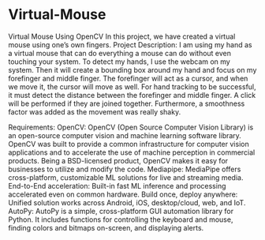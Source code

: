 # Virtual-Mouse
Virtual Mouse Using OpenCV
In this project, we have created a virtual mouse using one’s own fingers.
Project Description:
I am using my hand as a virtual mouse that can do everything a mouse can do without even touching your system. To detect my hands, I use the webcam on my system. Then it will create a bounding box around my hand and focus on my forefinger and middle finger. The forefinger will act as a cursor, and when we move it, the cursor will move as well. For hand tracking to be successful, it must detect the distance between the forefinger and middle finger. A click will be performed if they are joined together.
Furthermore, a smoothness factor was added as the movement was really shaky.


Requirements:
OpenCV:
 OpenCV (Open Source Computer Vision Library) is an open-source computer vision and machine learning software library. OpenCV was built to provide a common infrastructure for computer vision applications and to accelerate the use of machine perception in commercial products. Being a BSD-licensed product, OpenCV makes it easy for businesses to utilize and modify the code.
Mediapipe:
MediaPipe offers cross-platform, customizable ML solutions for live and streaming media. End-to-End acceleration: Built-in fast ML inference and processing accelerated even on common hardware. Build once, deploy anywhere: Unified solution works across Android, iOS, desktop/cloud, web, and IoT.
AutoPy:
AutoPy is a simple, cross-platform GUI automation library for Python. It includes functions for controlling the keyboard and mouse, finding colors and bitmaps on-screen, and displaying alerts.








